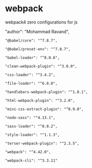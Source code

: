 # webpack
webpack4 zero configurations for js

"author": "Mohammad Ravand",


    "@babel/core": "^7.8.7",
    
    "@babel/preset-env": "^7.8.7",
    
    "babel-loader": "^8.0.6",
    
    "clean-webpack-plugin": "^3.0.0",
    
    "css-loader": "^3.4.2",
    
    "file-loader": "^6.0.0",
    
    "handlebars-webpack-plugin": "^1.8.1",
    
    "html-webpack-plugin": "^3.2.0",
    
    "mini-css-extract-plugin": "^0.9.0",
    
    "node-sass": "^4.13.1",
    
    "sass-loader": "^8.0.2",
    
    "style-loader": "^1.1.3",
    
    "terser-webpack-plugin": "^2.3.5",
    
    "webpack": "^4.42.0",
    
    "webpack-cli": "^3.3.11"

